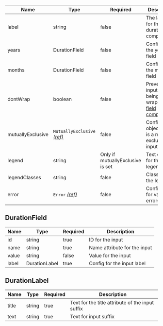 | Name              | Type                                                          | Required                         | Description                                                                     |
| ----------------- | ------------------------------------------------------------- | -------------------------------- | ------------------------------------------------------------------------------- |
| label             | string                                                        | false                            | The label text for the duration component                                       |
| years             | DurationField                                                 | false                            | Config for the years field                                                      |
| months            | DurationField                                                 | false                            | Config for the months field                                                     |
| dontWrap          | boolean                                                       | false                            | Prevents the input from being wrapped in a [field component](/components/field) |
| mutuallyExclusive | `MutuallyExclusive` [_(ref)_](/components/mutually-exclusive) | false                            | Configuration object if this is a mutually exclusive input                      |
| legend            | string                                                        | Only if mutuallyExclusive is set | Text content for the legend                                                     |
| legendClasses     | string                                                        | false                            | Classes for the legend                                                          |
| error             | `Error` [_(ref)_](/components/error)                          | false                            | Configuration for validation errors                                             |

## DurationField

| Name  | Type          | Required | Description                  |
| ----- | ------------- | -------- | ---------------------------- |
| id    | string        | true     | ID for the input             |
| name  | string        | true     | Name attribute for the input |
| value | string        | false    | Value for the input          |
| label | DurationLabel | true     | Config for the input label   |

## DurationLabel

| Name  | Type   | Required | Description                                      |
| ----- | ------ | -------- | ------------------------------------------------ |
| title | string | true     | Text for the title attribute of the input suffix |
| text  | string | true     | Text for input suffix                            |
